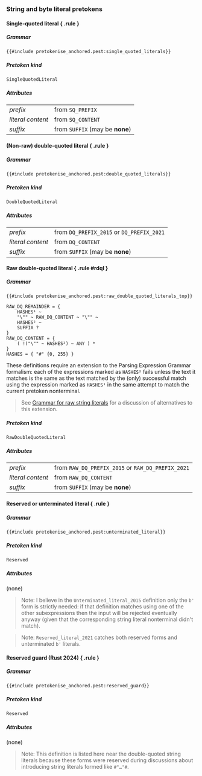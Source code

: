 ### String and byte literal pretokens

#### Single-quoted literal { .rule }

##### Grammar
```
{{#include pretokenise_anchored.pest:single_quoted_literals}}
```

##### Pretoken kind
`SingleQuotedLiteral`

##### Attributes
|                            |                                 |
|:---------------------------|:--------------------------------|
| <var>prefix</var>          | from `SQ_PREFIX`                |
| <var>literal content</var> | from `SQ_CONTENT`               |
| <var>suffix</var>          | from `SUFFIX` (may be **none**) |


#### (Non-raw) double-quoted literal { .rule }

##### Grammar
```
{{#include pretokenise_anchored.pest:double_quoted_literals}}
```

##### Pretoken kind
`DoubleQuotedLiteral`

##### Attributes
|                            |                                           |
|:---------------------------|:------------------------------------------|
| <var>prefix</var>          | from `DQ_PREFIX_2015` or `DQ_PREFIX_2021` |
| <var>literal content</var> | from `DQ_CONTENT`                         |
| <var>suffix</var>          | from `SUFFIX` (may be **none**)           |


#### Raw double-quoted literal { .rule #rdql }

##### Grammar
```
{{#include pretokenise_anchored.pest:raw_double_quoted_literals_top}}

RAW_DQ_REMAINDER = {
    HASHES¹ ~
    "\"" ~ RAW_DQ_CONTENT ~ "\"" ~
    HASHES² ~
    SUFFIX ?
}
RAW_DQ_CONTENT = {
    ( !("\"" ~ HASHES²) ~ ANY ) *
}
HASHES = { "#" {0, 255} }
```

These definitions require an extension to the Parsing Expression Grammar formalism:
each of the expressions marked as `HASHES²` fails unless the text it matches is the same as the text matched by the (only) successful match using the expression marked as `HASHES¹` in the same attempt to match the current pretoken nonterminal.

> See [Grammar for raw string literals](raw_strings.md) for a discussion of alternatives to this extension.


##### Pretoken kind
`RawDoubleQuotedLiteral`

##### Attributes
|                            |                                                   |
|:---------------------------|:--------------------------------------------------|
| <var>prefix</var>          | from `RAW_DQ_PREFIX_2015` or `RAW_DQ_PREFIX_2021` |
| <var>literal content</var> | from `RAW_DQ_CONTENT`                             |
| <var>suffix</var>          | from `SUFFIX` (may be **none**)                   |


#### Reserved or unterminated literal { .rule }

##### Grammar
```
{{#include pretokenise_anchored.pest:unterminated_literal}}
```

##### Pretoken kind
`Reserved`

##### Attributes
(none)

> Note: I believe in the `Unterminated_literal_2015` definition only the `b'` form is strictly needed:
> if that definition matches using one of the other subexpressions
> then the input will be rejected eventually anyway
> (given that the corresponding string literal nonterminal didn't match).

> Note: `Reserved_literal_2021` catches both reserved forms and unterminated `b'` literals.


#### Reserved guard (Rust 2024) { .rule }

##### Grammar
```
{{#include pretokenise_anchored.pest:reserved_guard}}
```

##### Pretoken kind
`Reserved`

##### Attributes
(none)

> Note: This definition is listed here near the double-quoted string literals because these forms were reserved during discussions about introducing string literals formed like `#"…"#`.

